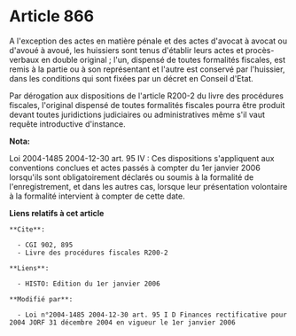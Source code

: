 # Article 866

A l'exception des actes en matière pénale et des actes d'avocat à avocat ou d'avoué à avoué, les huissiers sont tenus
d'établir leurs actes et procès-verbaux en double original ; l'un, dispensé de toutes formalités fiscales, est remis à la
partie ou à son représentant et l'autre est conservé par l'huissier, dans les conditions qui sont fixées par un décret en
Conseil d'Etat.

Par dérogation aux dispositions de l'article R200-2 du livre des procédures fiscales, l'original dispensé de toutes
formalités fiscales pourra être produit devant toutes juridictions judiciaires ou administratives même s'il vaut requête
introductive d'instance.

**Nota:**

Loi 2004-1485 2004-12-30 art. 95 IV : Ces dispositions s'appliquent aux conventions conclues et actes passés à compter du 1er
janvier 2006 lorsqu'ils sont obligatoirement déclarés ou soumis à la formalité de l'enregistrement, et dans les autres cas,
lorsque leur présentation volontaire à la formalité intervient à compter de cette date.

**Liens relatifs à cet article**

	**Cite**:

	  - CGI 902, 895
	  - Livre des procédures fiscales R200-2

	**Liens**:

	  - HISTO: Edition du 1er janvier 2006

	**Modifié par**:

	  - Loi n°2004-1485 2004-12-30 art. 95 I D Finances rectificative pour 2004 JORF 31 décembre 2004 en vigueur le 1er janvier 2006

